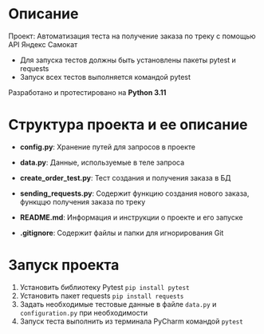 # Описание
Проект: Автоматизация теста на получение заказа по треку с помощью API Яндекс Самокат
- Для запуска тестов должны быть установлены пакеты pytest и requests
- Запуск всех тестов выполняется командой pytest

Разработано и протестировано на **Python 3.11**

# Структура проекта и ее описание

- **config.py**: Хранение путей для запросов в проекте

- **data.py**: Данные, используемые в теле запроса

- **create_order_test.py**: Тест создания и получения заказа в БД

- **sending_requests.py**: Содержит функцию создания нового заказа, функццю получения заказа по треку

- **README.md**: Информация и инструкции о проекте и его запуске

- **.gitignore**: Содержит файлы и папки для игнорирования Git

# Запуск проекта
1. Установить библиотеку Pytest `pip install pytest`
2. Установить пакет requests `pip install requests`
2. Задать необходимые тестовые данные в файле `data.py` и `configuration.py` при необходимости
3. Запуск теста выполнить из терминала PyCharm командой `pytest` 
